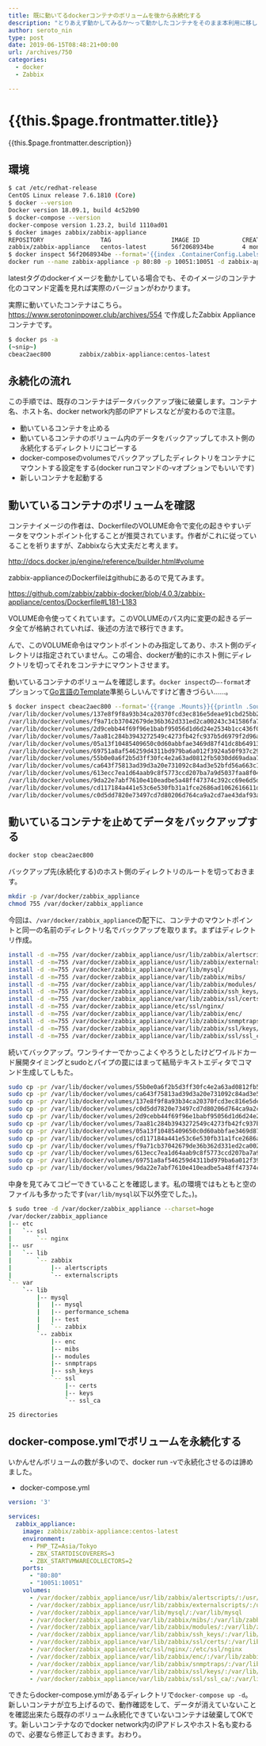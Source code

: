 ```yaml
---
title: 既に動いてるdockerコンテナのボリュームを後から永続化する
description: "とりあえず動かしてみるか～って動かしたコンテナをそのまま本利用に移したいときなど、ボリューム永続化を忘れていてあとから永続化したいということってありますよね。その手順をメモします。今回はZabbix Applianceコンテナのボリュームを永続化します。"
author: seroto_nin
type: post
date: 2019-06-15T08:48:21+00:00
url: /archives/750
categories:
  - docker
  - Zabbix

---
```

# {{this.$page.frontmatter.title}}

<Date/><CategoriesPerPost/>

{{this.$page.frontmatter.description}}

<!--more-->

## 環境

```bash
$ cat /etc/redhat-release
CentOS Linux release 7.6.1810 (Core)
$ docker --version
Docker version 18.09.1, build 4c52b90
$ docker-compose --version
docker-compose version 1.23.2, build 1110ad01
$ docker images zabbix/zabbix-appliance
REPOSITORY                TAG                 IMAGE ID            CREATED             SIZE
zabbix/zabbix-appliance   centos-latest       56f2068934be        4 months ago        645MB
$ docker inspect 56f2068934be --format='{{index .ContainerConfig.Labels "org.label-schema.docker.cmd"}}'
docker run --name zabbix-appliance -p 80:80 -p 10051:10051 -d zabbix-appliance:centos-4.0.3
```

latestタグのdockerイメージを動かしている場合でも、そのイメージのコンテナ化のコマンド定義を見れば実際のバージョンがわかります。

実際に動いていたコンテナはこちら。<https://www.serotoninpower.club/archives/554> で作成したZabbix Applianceコンテナです。

```bash
$ docker ps -a
(~snip~)
cbeac2aec800        zabbix/zabbix-appliance:centos-latest                 "docker-entrypoint.sh"   4 months ago        Exited (0) 3 days ago
```

## 永続化の流れ

この手順では、既存のコンテナはデータバックアップ後に破棄します。コンテナ名、ホスト名、docker network内部のIPアドレスなどが変わるので注意。

* 動いているコンテナを止める
* 動いているコンテナのボリューム内のデータをバックアップしてホスト側の永続化するディレクトリにコピーする
* docker-composeのvolumesでバックアップしたディレクトリをコンテナにマウントする設定をする(docker runコマンドの-vオプションでもいいです)
* 新しいコンテナを起動する

## 動いているコンテナのボリュームを確認

コンテナイメージの作者は、DockerfileのVOLUME命令で変化の起きやすいデータをマウントポイント化することが推奨されています。作者がこれに従っていることを祈りますが、Zabbixなら大丈夫だと考えます。

<http://docs.docker.jp/engine/reference/builder.html#volume>

zabbix-applianceのDockerfileはgithubにあるので見てみます。

<https://github.com/zabbix/zabbix-docker/blob/4.0.3/zabbix-appliance/centos/Dockerfile#L181-L183>

VOLUME命令使ってくれています。このVOLUMEのパス内に変更の起きるデータ全てが格納されていれば、後述の方法で移行できます。

んで、このVOLUME命令はマウントポイントのみ指定してあり、ホスト側のディレクトリは指定されていません。この場合、dockerが動的にホスト側にディレクトリを切ってそれをコンテナにマウントさせます。

動いているコンテナのボリュームを確認します。`docker inspect`の`–-format`オプションって[Go言語のTemplate][1]準拠らしいんですけど書きづらい……。

```bash
$ docker inspect cbeac2aec800 --format='{{range .Mounts}}{{println .Source .Destination}}{{end}}'
/var/lib/docker/volumes/137e8f9f8a93b34ca20370fcd3ec816e5deae91cbd25bb2d433bec4fdceeeb44/_data /var/lib/mysql
/var/lib/docker/volumes/f9a71cb37042679de36b362d331ed2ca00243c341586fa7b4955eecb3c5d4f1d/_data /var/lib/zabbix/enc
/var/lib/docker/volumes/2d9cebb44f69f96e1babf95056d1d6d24e2534b1cc436f03957e2ac5c8cd7dba/_data /var/lib/zabbix/modules
/var/lib/docker/volumes/7aa81c284b3943272549c4273fb42fc937b5d6979f2d96af112e4612ab75c5be/_data /var/lib/zabbix/ssh_keys
/var/lib/docker/volumes/05a13f10485409650c0d60abbfae3469d87f41dc8b6491319df6351671bb10e4/_data /var/lib/zabbix/ssl/certs
/var/lib/docker/volumes/69751a8af546259d4311bd979ba6a012f3924a50f937c29095df2e7a503f4c6d/_data /var/lib/zabbix/ssl/keys
/var/lib/docker/volumes/55b0e0a6f2b5d3ff30fc4e2a63ad0812fb5030dd69adaa746b83a12a440af3c1/_data /usr/lib/zabbix/alertscripts
/var/lib/docker/volumes/ca643f75813ad39d3a20e731092c84ad3e52bfd56a663c189bf0e5b3cac24855/_data /usr/lib/zabbix/externalscripts
/var/lib/docker/volumes/613ecc7ea1d64aab9c8f5773ccd207ba7a9d5037faa8f045e90c686554728d85/_data /var/lib/zabbix/snmptraps
/var/lib/docker/volumes/9da22e7abf7610e410eadbe5a48ff47374c392cc69e6d5da4e323a1a181c5278/_data /var/lib/zabbix/ssl/ssl_ca
/var/lib/docker/volumes/cd117184a441e53c6e530fb31a1fce2686ad1062616611d7e6d63cd246d4c277/_data /etc/ssl/nginx
/var/lib/docker/volumes/c0d5dd7820e73497cd7d80206d764ca9a2cd7ae43daf93a8c83f75a4b33fee65/_data /var/lib/zabbix/mibs
```

## 動いているコンテナを止めてデータをバックアップする

```bash
docker stop cbeac2aec800
```

バックアップ先(永続化する)のホスト側のディレクトリのルートを切っておきます。

```bash
mkdir -p /var/docker/zabbix_appliance
chmod 755 /var/docker/zabbix_appliance
```

今回は、`/var/docker/zabbix_appliance`の配下に、コンテナのマウントポイントと同一の名前のディレクトリ名でバックアップを取ります。まずはディレクトリ作成。

```bash
install -d -m=755 /var/docker/zabbix_appliance/usr/lib/zabbix/alertscripts/
install -d -m=755 /var/docker/zabbix_appliance/usr/lib/zabbix/externalscripts/
install -d -m=755 /var/docker/zabbix_appliance/var/lib/mysql/
install -d -m=755 /var/docker/zabbix_appliance/var/lib/zabbix/mibs/
install -d -m=755 /var/docker/zabbix_appliance/var/lib/zabbix/modules/
install -d -m=755 /var/docker/zabbix_appliance/var/lib/zabbix/ssh_keys/
install -d -m=755 /var/docker/zabbix_appliance/var/lib/zabbix/ssl/certs/
install -d -m=755 /var/docker/zabbix_appliance/etc/ssl/nginx/
install -d -m=755 /var/docker/zabbix_appliance/var/lib/zabbix/enc/
install -d -m=755 /var/docker/zabbix_appliance/var/lib/zabbix/snmptraps/
install -d -m=755 /var/docker/zabbix_appliance/var/lib/zabbix/ssl/keys/
install -d -m=755 /var/docker/zabbix_appliance/var/lib/zabbix/ssl/ssl_ca/
```

続いてバックアップ。ワンライナーでかっこよくやろうとしたけどワイルドカード展開タイミングとsudoとパイプの罠にはまって結局テキストエディタでコマンド生成してしもた。

```bash
sudo cp -pr /var/lib/docker/volumes/55b0e0a6f2b5d3ff30fc4e2a63ad0812fb5030dd69adaa746b83a12a440af3c1/_data/* /var/docker/zabbix_appliance/usr/lib/zabbix/alertscripts/
sudo cp -pr /var/lib/docker/volumes/ca643f75813ad39d3a20e731092c84ad3e52bfd56a663c189bf0e5b3cac24855/_data/* /var/docker/zabbix_appliance/usr/lib/zabbix/externalscripts/
sudo cp -pr /var/lib/docker/volumes/137e8f9f8a93b34ca20370fcd3ec816e5deae91cbd25bb2d433bec4fdceeeb44/_data/* /var/docker/zabbix_appliance/var/lib/mysql/
sudo cp -pr /var/lib/docker/volumes/c0d5dd7820e73497cd7d80206d764ca9a2cd7ae43daf93a8c83f75a4b33fee65/_data/* /var/docker/zabbix_appliance/var/lib/zabbix/mibs/
sudo cp -pr /var/lib/docker/volumes/2d9cebb44f69f96e1babf95056d1d6d24e2534b1cc436f03957e2ac5c8cd7dba/_data/* /var/docker/zabbix_appliance/var/lib/zabbix/modules/
sudo cp -pr /var/lib/docker/volumes/7aa81c284b3943272549c4273fb42fc937b5d6979f2d96af112e4612ab75c5be/_data/* /var/docker/zabbix_appliance/var/lib/zabbix/ssh_keys/
sudo cp -pr /var/lib/docker/volumes/05a13f10485409650c0d60abbfae3469d87f41dc8b6491319df6351671bb10e4/_data/* /var/docker/zabbix_appliance/var/lib/zabbix/ssl/certs/
sudo cp -pr /var/lib/docker/volumes/cd117184a441e53c6e530fb31a1fce2686ad1062616611d7e6d63cd246d4c277/_data/* /var/docker/zabbix_appliance/etc/ssl/nginx/
sudo cp -pr /var/lib/docker/volumes/f9a71cb37042679de36b362d331ed2ca00243c341586fa7b4955eecb3c5d4f1d/_data/* /var/docker/zabbix_appliance/var/lib/zabbix/enc/
sudo cp -pr /var/lib/docker/volumes/613ecc7ea1d64aab9c8f5773ccd207ba7a9d5037faa8f045e90c686554728d85/_data/* /var/docker/zabbix_appliance/var/lib/zabbix/snmptraps/
sudo cp -pr /var/lib/docker/volumes/69751a8af546259d4311bd979ba6a012f3924a50f937c29095df2e7a503f4c6d/_data/* /var/docker/zabbix_appliance/var/lib/zabbix/ssl/keys/
sudo cp -pr /var/lib/docker/volumes/9da22e7abf7610e410eadbe5a48ff47374c392cc69e6d5da4e323a1a181c5278/_data/* /var/docker/zabbix_appliance/var/lib/zabbix/ssl/ssl_ca/
```

中身を見てみてコピーできていることを確認します。私の環境ではもともと空のファイルも多かったです(`var/lib/mysql`以下以外空でした。)。

```bash
$ sudo tree -d /var/docker/zabbix_appliance --charset=hoge
/var/docker/zabbix_appliance
|-- etc
|   `-- ssl
|       `-- nginx
|-- usr
|   `-- lib
|       `-- zabbix
|           |-- alertscripts
|           `-- externalscripts
`-- var
    `-- lib
        |-- mysql
        |   |-- mysql
        |   |-- performance_schema
        |   |-- test
        |   `-- zabbix
        `-- zabbix
            |-- enc
            |-- mibs
            |-- modules
            |-- snmptraps
            |-- ssh_keys
            `-- ssl
                |-- certs
                |-- keys
                `-- ssl_ca

25 directories
```

## docker-compose.ymlでボリュームを永続化する

いかんせんボリュームの数が多いので、docker run -vで永続化させるのは諦めました。

* docker-compose.yml

```yaml
version: '3'

services:
  zabbix_appliance:
    image: zabbix/zabbix-appliance:centos-latest
    environment:
      - PHP_TZ=Asia/Tokyo
      - ZBX_STARTDISCOVERERS=3
      - ZBX_STARTVMWARECOLLECTORS=2
    ports:
      - "80:80"
      - "10051:10051"
    volumes:
      - /var/docker/zabbix_appliance/usr/lib/zabbix/alertscripts/:/usr/lib/zabbix/alertscripts
      - /var/docker/zabbix_appliance/usr/lib/zabbix/externalscripts/:/usr/lib/zabbix/externalscripts
      - /var/docker/zabbix_appliance/var/lib/mysql/:/var/lib/mysql
      - /var/docker/zabbix_appliance/var/lib/zabbix/mibs/:/var/lib/zabbix/mibs
      - /var/docker/zabbix_appliance/var/lib/zabbix/modules/:/var/lib/zabbix/modules
      - /var/docker/zabbix_appliance/var/lib/zabbix/ssh_keys/:/var/lib/zabbix/ssh_keys
      - /var/docker/zabbix_appliance/var/lib/zabbix/ssl/certs/:/var/lib/zabbix/ssl/certs
      - /var/docker/zabbix_appliance/etc/ssl/nginx/:/etc/ssl/nginx
      - /var/docker/zabbix_appliance/var/lib/zabbix/enc/:/var/lib/zabbix/enc
      - /var/docker/zabbix_appliance/var/lib/zabbix/snmptraps/:/var/lib/zabbix/snmptraps
      - /var/docker/zabbix_appliance/var/lib/zabbix/ssl/keys/:/var/lib/zabbix/ssl/keys
      - /var/docker/zabbix_appliance/var/lib/zabbix/ssl/ssl_ca/:/var/lib/zabbix/ssl/ssl_ca
```

できたらdocker-compose.ymlがあるディレクトリで`docker-compose up -d`。新しいコンテナが立ち上げるので、動作確認をして、データが消えていないことを確認出来たら既存のボリューム永続化できていないコンテナは破棄してOKです。新しいコンテナなのでdocker network内のIPアドレスやホスト名も変わるので、必要なら修正しておきます。おわり。

 [1]: https://golang.org/pkg/text/template/
